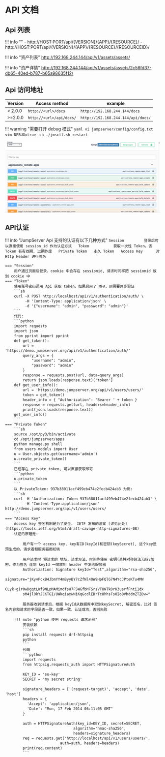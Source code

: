 # API 文档

## Api 列表
!!! info ""
    - http://HOST:PORT/api/{VERSION}/{APP}/{RESOURCE}/
    - http://HOST:PORT/api/{VERSION}/{APP}/{RESOURCE}/{RESOURCEID}/

!!! info "资产列表"
    http://192.168.244.144/api/v1/assets/assets/

!!! info "资产详情"
    http://192.168.244.144/api/v1/assets/assets/2c56fd37-db65-40ed-b787-b65a98635f12/

## Api 访问地址

|  Version  |       Access method      |               example              |
| --------- | ------------------------ | ---------------------------------- |
|  < 2.0.0  |   `http://<url>/docs`    |   `http://192.168.244.144/docs`    |
|  >=2.0.0  | `http://<url>/api/docs/` | `http://192.168.244.144/api/docs/` |

!!! warning "需要打开 debug 模式"
    ```yaml
    vi jumpserver/config/config.txt
    ```
    ```vim
    DEBUG=true
    ```
    ```sh
    ./jmsctl.sh restart
    ```

![api_swagger](../img/api_swagger.jpg)

## API认证

!!! into "JumpServer Api 支持的认证有以下几种方式"
    ```
    Session         登录后可以直接使用 session_id 作为认证方式  
    Token           获取一次性 Token，该 Token 有有效期, 过期作废  
    Private Token   永久 Token  
    Access Key      对 Http Header 进行签名
    ```

    === "Session"
        用户通过页面后登录，cookie 中会存在 sessionid, 请求时同样把 sessionid 放到 cookie 中
    === "Token"
        使用账号密码调用 Api 获取 token，如果启用了 MFA，则需要两步验证    
        ```sh
        curl -X POST http://localhost/api/v1/authentication/auth/ \
             -H 'Content-Type: application/json' \
             -d '{"username": "admin", "password": "admin"}'
        ```
        代码:
        ```python
        import requests
        import json
        from pprint import pprint
        def get_token():
            url = 'https://demo.jumpserver.org/api/v1/authentication/auth/'
            query_args = {
                "username": "admin",
                "password": "admin"
            }
            response = requests.post(url, data=query_args)
            return json.loads(response.text)['token']
        def get_user_info():
            url = 'https://demo.jumpserver.org/api/v1/users/users/'
            token = get_token()
            header_info = { "Authorization": 'Bearer ' + token }
            response = requests.get(url, headers=header_info)
            print(json.loads(response.text))
        get_user_info()
        ```
    === "Private Token"
        ```sh
        source /opt/py3/bin/activate
        cd /opt/jumpserver/apps
        python manage.py shell
        from users.models import User
        u = User.objects.get(username='admin')
        u.create_private_token()
        ```
        已经存在 private_token, 可以直接获取即可
        ```python
        u.private_token
        ```
        以 PrivateToken: 937b38011acf499eb474e2fecb424ab3 为例:
        ```sh
        curl -H 'Authorization: Token 937b38011acf499eb474e2fecb424ab3' \
             -H "Content-Type:application/json" http://demo.jumpserver.org/api/v1/users/users/
        ```
    === "Access Key"
        Access key 签名机制是为了安全， IETF 发布的法案 [详见此处](https://tools.ietf.org/html/draft-cavage-http-signatures-08)
        认证的原理是:

            用户有一个 access key, key有ID(keyId)和密钥(keySecret), 这个key是预生成的，请求者和服务器都知晓  

            用户请求时 将请求的 地址、请求方法、时间等使用 密钥(某种对称算法)进行加密，作为签名 连同 keyId 一同放到 header 中发给服务器
            Authorization: Signature keyId="Test",algorithm="rsa-sha256",
            signature="jKyvPcxB4JbmYY4mByyBY7cZfNl4OW9HpFQlG7N4YcJPteKTu4MW
            CLyk+gIr0wDgqtLWf9NLpMAMimdfsH7FSWGfbMFSrsVTHNTk0rK3usrfFnti1dx
            sM4jl0kYJCKTGI/UWkqiaxwNiKqGcdlEDrTcUhhsFsOIo8VhddmZTZ8w="

            服务器收到请求后，根据 keyId从数据库中取到keySecret, 解密签名，比对 签名内容和请求的字段是否一致，如果一致，认证成功，否则失败

        !!! note "python 使用 requests 请求示例"
            安装依赖
            ```sh
            pip install requests drf-httpsig
            python
            ```
            代码
            ```python
            import requests
            from httpsig.requests_auth import HTTPSignatureAuth

            KEY_ID = 'su-key'
            SECRET = 'my secret string'

            signature_headers = ['(request-target)', 'accept', 'date', 'host']
            headers = {
              'Accept': 'application/json',
              'Date': "Mon, 17 Feb 2014 06:11:05 GMT"
            }

            auth = HTTPSignatureAuth(key_id=KEY_ID, secret=SECRET,
                                   algorithm='hmac-sha256',
                                   headers=signature_headers)
            req = requests.get('http://localhost/api/v1/users/users/',
                             auth=auth, headers=headers)
            print(req.content)
            ```
